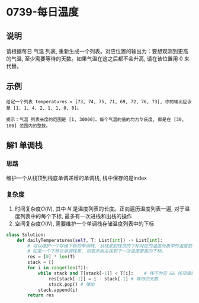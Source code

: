 # 0739-每日温度

## 说明
请根据每日 气温 列表, 重新生成一个列表。对应位置的输出为：要想观测到更高的气温, 至少需要等待的天数。如果气温在这之后都不会升高, 请在该位置用 0 来代替。

## 示例
```
给定一个列表 temperatures = [73, 74, 75, 71, 69, 72, 76, 73], 你的输出应该是 [1, 1, 4, 2, 1, 1, 0, 0]。

提示：气温 列表长度的范围是 [1, 30000]。每个气温的值的均为华氏度, 都是在 [30, 100] 范围内的整数。
```

## 解1 单调栈

### 思路
维护一个从栈顶到栈底单调递增的单调栈, 栈中保存的是index

### 复杂度
1. 时间复杂度$O(N)$, 其中 $N$ 是温度列表的长度。正向遍历温度列表一遍, 对于温度列表中的每个下标, 最多有一次进栈和出栈的操作
2. 空间复杂度$O(N)$, 需要维护一个单调栈存储温度列表中的下标

```python
class Solution:
    def dailyTemperatures(self, T: List[int]) -> List[int]:
        # 可以维护一个存储下标的单调栈, 从栈底到栈顶的下标对应的温度列表中的温度依次递减。
        # 如果一个下标在单调栈里, 则表示尚未找到下一次温度更高的下标。
        res = [0] * len(T)
        stack = []
        for i in range(len(T)):
            while stack and T[stack[-1]] < T[i]:    # 栈不为空 && 栈顶温度小于当前温度
                res[stack[-1]] = i - stack[-1] # 等待的天数
                stack.pop() # 弹出
            stack.append(i)
        return res
```
